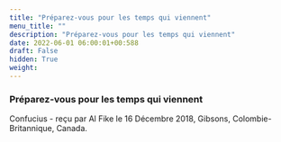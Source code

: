 ```yaml
---
title: "Préparez-vous pour les temps qui viennent"
menu_title: ""
description: "Préparez-vous pour les temps qui viennent"
date: 2022-06-01 06:00:01+00:588
draft: False
hidden: True
weight:
---
```

### Préparez-vous pour les temps qui viennent

Confucius - reçu par Al Fike le 16 Décembre 2018, Gibsons, Colombie-Britannique, Canada.



